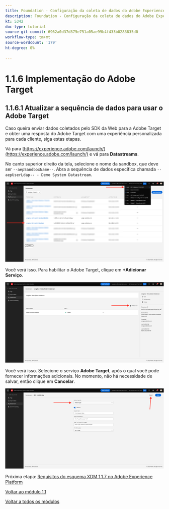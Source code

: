 ```yaml
---
title: Foundation - Configuração da coleta de dados do Adobe Experience Platform e da extensão SDK da Web - Implementação do Adobe Target
description: Foundation - Configuração da coleta de dados do Adobe Experience Platform e da extensão SDK da Web - Implementação do Adobe Target
kt: 5342
doc-type: tutorial
source-git-commit: 6962a0d37d375e751a05ae99b4f433b0283835d0
workflow-type: tm+mt
source-wordcount: '179'
ht-degree: 0%

---
```


# 1.1.6 Implementação do Adobe Target

## 1.1.6.1 Atualizar a sequência de dados para usar o Adobe Target

Caso queira enviar dados coletados pelo SDK da Web para a Adobe Target e obter uma resposta do Adobe Target com uma experiência personalizada para cada cliente, siga estas etapas.

Vá para [https://experience.adobe.com/launch/](https://experience.adobe.com/launch/) e vá para **Datastreams**.

No canto superior direito da tela, selecione o nome da sandbox, que deve ser `--aepSandboxName--`. Abra a sequência de dados específica chamada `--aepUserLdap-- - Demo System Datastream`.

![Clique no ícone Configuração do Edge na navegação à esquerda](./images/edgeconfig1b.png)

Você verá isso. Para habilitar o Adobe Target, clique em **+Adicionar Serviço**.

![Depurador da AEP](./images/aa2.png)

Você verá isso. Selecione o serviço **Adobe Target**, após o qual você pode fornecer informações adicionais. No momento, não há necessidade de salvar, então clique em **Cancelar**.

![Depurador da AEP](./images/at1.png)

Próxima etapa: [Requisitos do esquema XDM 1.1.7 no Adobe Experience Platform](./ex7.md)

[Voltar ao módulo 1.1](./data-ingestion-launch-web-sdk.md)

[Voltar a todos os módulos](./../../../overview.md)

